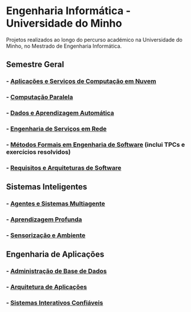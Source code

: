 # Engenharia Informática - Universidade do Minho
Projetos realizados ao longo do percurso académico na Universidade do Minho, no Mestrado de Engenharia Informática.
## Semestre Geral
### - [Aplicações e Serviços de Computação em Nuvem](https://github.com/pedroaf10/MEI-Uminho/tree/main/4%C2%BA%20Ano/1%C2%BA%20Semestre/Aplica%C3%A7%C3%B5es%20e%20Servi%C3%A7os%20de%20Computa%C3%A7%C3%A3o%20em%20Nuvem)
### - [Computação Paralela](https://github.com/pedroaf10/MEI-Uminho/tree/main/4%C2%BA%20Ano/1%C2%BA%20Semestre/Computa%C3%A7%C3%A3o%20Paralela)
### - [Dados e Aprendizagem Automática](https://github.com/pedroaf10/MEI-Uminho/tree/main/4%C2%BA%20Ano/1%C2%BA%20Semestre/Dados%20e%20Aprendizagem%20Autom%C3%A1tica)
### - [Engenharia de Serviços em Rede](https://github.com/pedroaf10/MEI-Uminho/tree/main/4%C2%BA%20Ano/1%C2%BA%20Semestre/Engenharia%20de%20Servi%C3%A7os%20em%20Rede)
### - [Métodos Formais em Engenharia de Software](https://github.com/pedroaf10/MEI-Uminho/tree/main/4%C2%BA%20Ano/1%C2%BA%20Semestre/M%C3%A9todos%20Formais%20em%20Engenharia%20de%20Software) (inclui TPCs e exercícios resolvidos)
### - [Requisitos e Arquiteturas de Software](https://github.com/pedroaf10/MEI-Uminho/tree/main/4%C2%BA%20Ano/1%C2%BA%20Semestre/Requisitos%20e%20Arquiteturas%20de%20Software)

## Sistemas Inteligentes
### - [Agentes e Sistemas Multiagente](https://github.com/pedroaf10/MEI-Uminho/tree/main/4%C2%BA%20Ano/2%C2%BA%20Semestre/Sistemas%20Inteligentes/Agentes%20e%20Sistemas%20Multiagente)
### - [Aprendizagem Profunda](https://github.com/pedroaf10/MEI-Uminho/tree/main/4%C2%BA%20Ano/2%C2%BA%20Semestre/Sistemas%20Inteligentes/Aprendizagem%20Profunda)
### - [Sensorização e Ambiente](https://github.com/pedroaf10/MEI-Uminho/tree/main/4%C2%BA%20Ano/2%C2%BA%20Semestre/Sistemas%20Inteligentes/Sensoriza%C3%A7%C3%A3o%20e%20Ambiente)

## Engenharia de Aplicações
### - [Administração de Base de Dados](https://github.com/pedroaf10/MEI-Uminho/tree/main/4%C2%BA%20Ano/2%C2%BA%20Semestre/Engenharia%20de%20Aplica%C3%A7%C3%B5es/Administra%C3%A7%C3%A3o%20de%20Base%20de%20Dados)
### - [Arquitetura de Aplicações](https://github.com/pedroaf10/MEI-Uminho/tree/main/4%C2%BA%20Ano/2%C2%BA%20Semestre/Engenharia%20de%20Aplica%C3%A7%C3%B5es/Arquitetura%20de%20Aplica%C3%A7%C3%B5es%20%26%20Sistemas%20Interativos%20Confi%C3%A1veis)
### - [Sistemas Interativos Confiáveis](https://github.com/pedroaf10/MEI-Uminho/tree/main/4%C2%BA%20Ano/2%C2%BA%20Semestre/Engenharia%20de%20Aplica%C3%A7%C3%B5es/Arquitetura%20de%20Aplica%C3%A7%C3%B5es%20%26%20Sistemas%20Interativos%20Confi%C3%A1veis)
